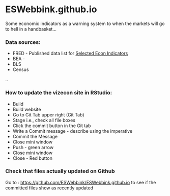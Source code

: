 # ESWebbink.github.io

Some economic indicators as a warning system to when the markets will go to hell in a handbasket...

### Data sources:
- FRED - Published data list for [Selected Econ Indicators](https://research.stlouisfed.org/pdl/1446)
- BEA - 
- BLS
- Census

..
### How to update the vizecon site in RStudio:
- Build
- Build website
- Go to Git Tab upper right (Git Tab)
- Stage i.e., check all file boxes
- Click the commit button in the Git tab
- Write a Commit message - describe using the imperative
- Commit the Message
- Close mini window
- Push - green arrow
- Close mini window
- Close - Red button

### Check that files actually updated on Github
Go to : https://github.com/ESWebbink/ESWebbink.github.io
  to see if the committed files show as recently updated